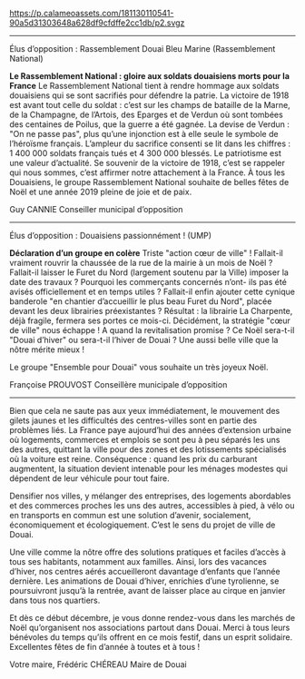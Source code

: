https://p.calameoassets.com/181130110541-90a5d31303648a628df9cfdffe2cc1db/p2.svgz

---

Élus d’opposition : Rassemblement Douai Bleu Marine (Rassemblement National)

**Le Rassemblement National : gloire aux soldats douaisiens morts pour la France**
Le Rassemblement National tient à rendre hommage aux soldats douaisiens qui se sont sacrifiés pour défendre la patrie.
La victoire de 1918 est avant tout celle du soldat : c’est sur les champs de bataille de la Marne, de la Champagne, de l’Artois, des Eparges et de Verdun où sont tombées des centaines de Poilus, que la guerre a été gagnée. La devise de Verdun : "On ne passe pas", plus qu’une injonction est à elle seule le symbole de l’héroïsme français. L’ampleur du sacrifice consenti se lit dans les chiffres : 1 400 000 soldats français tués et 4 300 000 blessés. Le patriotisme est une valeur d’actualité. Se souvenir de la victoire de 1918, c’est se rappeler qui nous sommes, c’est affirmer notre attachement à la France.
À tous les Douaisiens, le groupe Rassemblement National souhaite de belles fêtes de Noël et une année 2019 pleine de joie et de paix.

Guy CANNIE
Conseiller municipal d’opposition

---

Élus d’opposition : Douaisiens passionnément ! (UMP)

**Déclaration d’un groupe en colère**
Triste "action cœur de ville" ! Fallait-il vraiment rouvrir la chaussée de la rue de la mairie à un mois de Noël ? Fallait-il laisser le Furet du Nord (largement soutenu par la Ville) imposer la date des travaux ? Pourquoi les commerçants concernés n’ont- ils pas été avisés officiellement et en temps utiles ? Fallait-il enfin ajouter cette cynique banderole "en chantier d’accueillir le plus beau Furet du Nord", placée devant les deux librairies préexistantes ? Résultat : la librairie La Charpente, déjà fragile, fermera ses portes ce mois-ci. Décidément, la stratégie "cœur de ville" nous échappe ! A quand la revitalisation promise ? Ce Noël sera-t-il "Douai d’hiver" ou sera-t-il l’hiver de Douai ? Une aussi belle ville que la nôtre mérite mieux !

Le groupe "Ensemble pour Douai" vous souhaite un très joyeux Noël.

Françoise PROUVOST
Conseillère municipale d’opposition

---

Bien que cela ne saute pas aux yeux immédiatement, le mouvement des gilets jaunes et les difficultés des centres-villes sont en partie des problèmes liés. La France paye aujourd’hui des années d’extension urbaine où logements, commerces et emplois se sont peu à peu séparés les uns des autres, quittant la ville pour des zones et des lotissements spécialisés où la voiture est reine. Conséquence : quand les prix du carburant augmentent, la situation devient intenable pour les ménages modestes qui dépendent de leur véhicule pour tout faire.

Densifier nos villes, y mélanger des entreprises, des logements abordables et des commerces proches les uns des autres, accessibles à pied, à vélo ou en transports en commun est une solution d’avenir, socialement, économiquement et écologiquement. C’est le sens du projet de ville de Douai.

Une ville comme la nôtre offre des solutions pratiques et faciles d’accès à tous ses habitants, notamment aux familles. Ainsi, lors des vacances d’hiver, nos centres aérés accueilleront davantage d’enfants que l’année dernière. Les animations de Douai d’hiver, enrichies d’une tyrolienne, se poursuivront jusqu’à la rentrée, avant de laisser place au cirque en janvier dans tous nos quartiers.

Et dès ce début décembre, je vous donne rendez-vous dans les marchés de Noël qu’organisent nos associations partout dans Douai. Merci à tous leurs bénévoles du temps qu’ils offrent en ce mois festif, dans un esprit solidaire. Excellentes fêtes de fin d’année à toutes et à tous !

Votre maire,
Frédéric CHÉREAU
Maire de Douai
